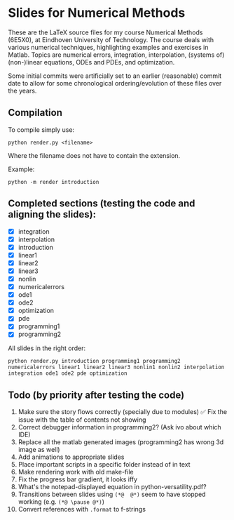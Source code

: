 # Slides for Numerical Methods
These are the LaTeX source files for my course Numerical Methods (6E5X0), at Eindhoven University of Technology. The course deals with various numerical techniques, highlighting examples and exercises in Matlab. Topics are numerical errors, integration, interpolation, (systems of) (non-)linear equations, ODEs and PDEs, and optimization.

Some initial commits were artificially set to an earlier (reasonable) commit date to allow for some chronological ordering/evolution of these files over the years. 

## Compilation
To compile simply use:

`python render.py <filename>`

Where the filename does not have to contain the extension.

Example:

`python -m render introduction`

## Completed sections (testing the code and aligning the slides):
 - [x] integration
 - [x] interpolation
 - [x] introduction
 - [x] linear1
 - [x] linear2
 - [x] linear3
 - [x] nonlin
 - [x] numericalerrors
 - [x] ode1
 - [x] ode2
 - [x] optimization
 - [x] pde
 - [x] programming1
 - [x] programming2

All slides in the right order:
```
python render.py introduction programming1 programming2 numericalerrors linear1 linear2 linear3 nonlin1 nonlin2 interpolation integration ode1 ode2 pde optimization
```

## Todo (by priority after testing the code)
1. Make sure the story flows correctly (specially due to modules)
✅ Fix the issue with the table of contents not showing
3. Correct debugger information in programming2? (Ask ivo about which IDE)
4. Replace all the matlab generated images (programming2 has wrong 3d image as well)
5. Add animations to appropriate slides
6. Place important scripts in a specific folder instead of in text
7. Make rendering work with old make-file
8. Fix the progress bar gradient, it looks iffy
9. What's the notepad-displayed equation in python-versatility.pdf?
10. Transitions between slides using `(*@  @*)` seem to have stopped working (e.g. `(*@ \pause @*)`)
11. Convert references with `.format` to f-strings